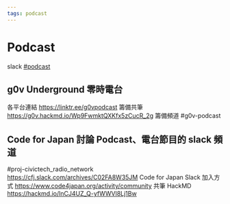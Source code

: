 ```yaml
---
tags: podcast
---
```


# Podcast

slack [#podcast](https://g0v-tw.slack.com/archives/CU73R7Z7Y)

## g0v Underground 零時電台
各平台連結
https://linktr.ee/g0vpodcast
籌備共筆
https://g0v.hackmd.io/Wp9FwmktQXKfx5zCucR_2g
籌備頻道 #g0v-podcast

## Code for Japan 討論 Podcast、電台節目的 slack 頻道
#proj-civictech_radio_network
https://cfj.slack.com/archives/C02FA8W35JM
Code for Japan Slack 加入方式
https://www.code4japan.org/activity/community
共筆 HackMD
https://hackmd.io/lnCJ4UZ_Q-yfWWVl8Lj1Bw
